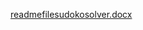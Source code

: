 [readmefilesudokosolver.docx](https://github.com/user-attachments/files/17368138/readmefilesudokosolver.docx)

